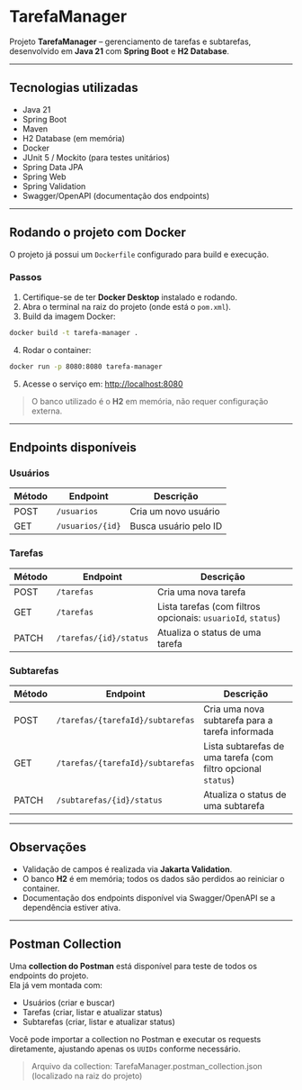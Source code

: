 # TarefaManager

Projeto **TarefaManager** – gerenciamento de tarefas e subtarefas, desenvolvido em **Java 21** com **Spring Boot** e **H2 Database**.

---

## Tecnologias utilizadas

- Java 21
- Spring Boot
- Maven
- H2 Database (em memória)
- Docker
- JUnit 5 / Mockito (para testes unitários)
- Spring Data JPA
- Spring Web
- Spring Validation
- Swagger/OpenAPI (documentação dos endpoints)

---

## Rodando o projeto com Docker

O projeto já possui um `Dockerfile` configurado para build e execução.

### Passos

1. Certifique-se de ter **Docker Desktop** instalado e rodando.
2. Abra o terminal na raiz do projeto (onde está o `pom.xml`).
3. Build da imagem Docker:
```bash
docker build -t tarefa-manager .
````

4. Rodar o container:

```bash
docker run -p 8080:8080 tarefa-manager
```

5. Acesse o serviço em:
   [http://localhost:8080](http://localhost:8080)

> O banco utilizado é o **H2** em memória, não requer configuração externa.

---

## Endpoints disponíveis

### Usuários

| Método | Endpoint         | Descrição             |
| ------ | ---------------- | --------------------- |
| POST   | `/usuarios`      | Cria um novo usuário  |
| GET    | `/usuarios/{id}` | Busca usuário pelo ID |

### Tarefas

| Método | Endpoint               | Descrição                                                    |
| ------ | ---------------------- | ------------------------------------------------------------ |
| POST   | `/tarefas`             | Cria uma nova tarefa                                         |
| GET    | `/tarefas`             | Lista tarefas (com filtros opcionais: `usuarioId`, `status`) |
| PATCH  | `/tarefas/{id}/status` | Atualiza o status de uma tarefa                              |

### Subtarefas

| Método | Endpoint                         | Descrição                                                     |
| ------ | -------------------------------- | ------------------------------------------------------------- |
| POST   | `/tarefas/{tarefaId}/subtarefas` | Cria uma nova subtarefa para a tarefa informada               |
| GET    | `/tarefas/{tarefaId}/subtarefas` | Lista subtarefas de uma tarefa (com filtro opcional `status`) |
| PATCH  | `/subtarefas/{id}/status`        | Atualiza o status de uma subtarefa                            |

---

## Observações

* Validação de campos é realizada via **Jakarta Validation**.
* O banco **H2** é em memória; todos os dados são perdidos ao reiniciar o container.
* Documentação dos endpoints disponível via Swagger/OpenAPI se a dependência estiver ativa.

---

## Postman Collection

Uma **collection do Postman** está disponível para teste de todos os endpoints do projeto.  
Ela já vem montada com:

- Usuários (criar e buscar)
- Tarefas (criar, listar e atualizar status)
- Subtarefas (criar, listar e atualizar status)

Você pode importar a collection no Postman e executar os requests diretamente, ajustando apenas os `UUIDs` conforme necessário.

> Arquivo da collection: TarefaManager.postman_collection.json (localizado na raiz do projeto)

